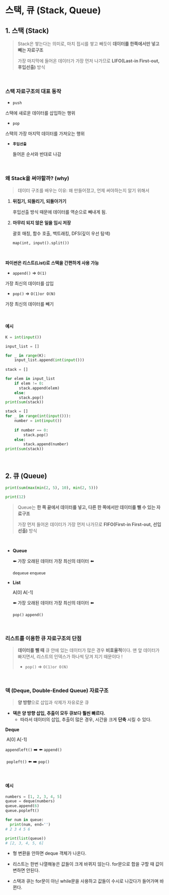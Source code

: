 # 스택, 큐 (Stack, Queue)

## 1. 스택 (Stack)

> Stack은 쌓는다는 의미로, 마치 접시를 쌓고 빼듯이 **데이터를 한쪽에서만 넣고 빼는 자료구조**
>
> 가장 마지막에 들어온 데이터가 가장 먼저 나가므로 **LIFO(Last-in First-out, 후입선출)** 방식

<br>

### 스택 자료구조의 대표 동작

-  `push`

  스택에 새로운 데이터를 삽입하는 행위

-  `pop`

  스택의 가장 마지막 데이터를 가져오는 행위

- **`후입선출`**

  들어온 순서와 반대로 나감

<br>

###  왜 Stack을 써야할까? (why)

> 데이터 구조를 배우는 이유: 왜 만들어졌고, 언제 써야하는지 알기 위해서

1. **뒤집기, 되돌리기, 되돌아가기**

   후입선출 방식 때문에 데이터를 역순으로 빼내게 됨.

2. **마무리 되지 않은 일을 임시 저장**

   괄호 매칭, 함수 호출, 백트래킹, DFS(깊이 우선 탐색)

   `map(int, input().split())`

<br>

**파이썬은 리스트(List)로 스택을 간편하게 사용 가능**

-  `append()` => `O(1)`

  가장 최신의 데이터를 삽입

-  `pop()` => `O(1)or O(N)`

  가장 최신의 데이터를 빼기

<br>

#### 예시

```python
K = int(input())

input_list = []

for _ in range(K):
    input_list.append(int(input()))
    
stack = []

for elem in input_list
    if elem != 0:
      stack.append(elem)
    else:
      stack.pop()
print(sum(stack))
```

```python
stack = []
for _ in range(int(input())):
    number = int(input())
    
    if number == 0:
        stack.pop()
    else:
        stack.append(number)
print(sum(stack))
```

<br>

## 2. 큐 (Queue)

```python
print(sum(max(min(2, 5), 10), min(2, 5)))

print(12)
```

> Queue는 **한 쪽 끝에서 데이터를 넣고, 다른 한 쪽에서만 데이터를 뺄 수 있는 자료구조**
>
> 가장 먼저 들어온 데이터가 가장 먼저 나가므로 **FIFO(First-in First-out, 선입선출)** 방식

<br>

- **Queue**

  ⬅️ 가장 오래된 데이터			가장 최신의 데이터 ⬅️

  `dequeue`							    `enqueue`

- **List**

  A[0]										A[-1]

  ⬅️ 가장 오래된 데이터		    가장 최신의 데이터 ⬅️

  `pop()`			  					 `append()`

<br>

### 리스트를 이용한 큐 자료구조의 단점

> **데이터를 뺄 때** 큐 안에 있는 데이터가 많은 경우 **비효율적**이다.
>  맨 앞 데이터가 빠지면서, 리스트의 인덱스가 하나씩 당겨 지기 때문이다 !
>
> -  `pop()` => `O(1)or O(N)`

<br>

### 덱 (Deque, Double-Ended Queue) 자료구조

> **양 방향**으로 삽입과 삭제가 자유로운 큐

- **덱은 양 방향 삽입, 추출이 모두 큐보다 훨씬 빠르다.**
  - 따라서 데이터의 삽입, 추출이 많은 경우, 시간을 크게 **단축** 시킬 수 있다.

**Deque**

​						A[0]							A[-1]

`appendleft()` ➡️ 		  			   ⬅️ `append()`

​	  `popleft()` ⬅️			  			➡️  `pop()`

<br>

#### 예시

```python
numbers = [1, 2, 3, 4, 5]
queue = deque(numbers)
queue.append(6)
queue.popleft()

for num in queue:
  print(num, end='')
# 2 3 4 5 6

print(list(queue))
# [2, 3, 4, 5, 6]
```

- 형 변환을 안하면 deque 객체가 나온다.

- 리스트는 한번 나열해놓은 값들이 크게 바뀌지 않는다. for문으로 합을 구할 때 값이 변하면 안된다.

- 스택과 큐는 for문이 아닌 while문을 사용하고 값들이 수시로 나갔다가 들어가며 바뀐다.